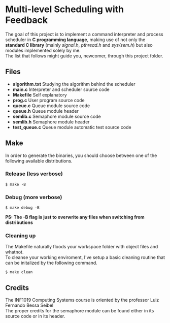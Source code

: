 # Multi-level Scheduling with Feedback

The goal of this project is to implement a command interpreter and process scheduler in **C programming language**, making use of not only the **standard C library** (mainly *signal.h*, *pthread.h* and *sys/sem.h*) but also modules implemented solely by me.\
The list that follows might guide you, newcomer, through this project folder.

## Files

* **algorithm.txt**     Studying the algorithm behind the scheduler
* **main.c**            Interpreter and scheduler source code
* **Makefile**          Self explanatory
* **prog.c**            User program source code
* **queue.c**           Queue module source code
* **queue.h**           Queue module header
* **semlib.c**          Semaphore module source code
* **semlib.h**          Semaphore module header
* **test_queue.c**      Queue module automatic test source code

## Make

In order to generate the binaries, you should choose between one of the following available distributions.

### Release (less verbose)

```console
$ make -B
```

### Debug (more verbose)

```console
$ make debug -B
```

**PS: The -B flag is just to overwrite any files when switching from distributions**

### Cleaning up

The Makefile naturally floods your workspace folder with object files and whatnot.\
To cleanse your working enviroment, I've setup a basic cleaning routine that can be initalized by the following command.

```console
$ make clean
```

## Credits

The INF1019 Computing Systems course is oriented by the professor Luiz Fernando Bessa Seibel\
The proper credits for the semaphore module can be found either in its source code or in its header.
